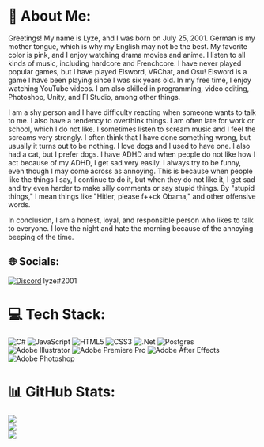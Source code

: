 # 💫 About Me:
Greetings! My name is Lyze, and I was born on July 25, 2001. German is my mother tongue, which is why my English may not be the best. My favorite color is pink, and I enjoy watching drama movies and anime. I listen to all kinds of music, including hardcore and Frenchcore. I have never played popular games, but I have played Elsword, VRChat, and Osu! Elsword is a game I have been playing since I was six years old. In my free time, I enjoy watching YouTube videos. I am also skilled in programming, video editing, Photoshop, Unity, and Fl Studio, among other things.

I am a shy person and I have difficulty reacting when someone wants to talk to me. I also have a tendency to overthink things. I am often late for work or school, which I do not like. I sometimes listen to scream music and I feel the screams very strongly. I often think that I have done something wrong, but usually it turns out to be nothing. I love dogs and I used to have one. I also had a cat, but I prefer dogs. I have ADHD and when people do not like how I act because of my ADHD, I get sad very easily. I always try to be funny, even though I may come across as annoying. This is because when people like the things I say, I continue to do it, but when they do not like it, I get sad and try even harder to make silly comments or say stupid things. By "stupid things," I mean things like "Hitler, please f++ck Obama," and other offensive words.

In conclusion, I am a honest, loyal, and responsible person who likes to talk to everyone. I love the night and hate the morning because of the annoying beeping of the time.


## 🌐 Socials:
[![Discord](https://img.shields.io/badge/Discord-%237289DA.svg?logo=discord&logoColor=white)](htttps://discord.gg/https://discord.com/users/657301605195972628) 
lyze#2001

# 💻 Tech Stack:
![C#](https://img.shields.io/badge/c%23-%23239120.svg?style=for-the-badge&logo=c-sharp&logoColor=white) ![JavaScript](https://img.shields.io/badge/javascript-%23323330.svg?style=for-the-badge&logo=javascript&logoColor=%23F7DF1E) ![HTML5](https://img.shields.io/badge/html5-%23E34F26.svg?style=for-the-badge&logo=html5&logoColor=white) ![CSS3](https://img.shields.io/badge/css3-%231572B6.svg?style=for-the-badge&logo=css3&logoColor=white) ![.Net](https://img.shields.io/badge/.NET-5C2D91?style=for-the-badge&logo=.net&logoColor=white) ![Postgres](https://img.shields.io/badge/postgres-%23316192.svg?style=for-the-badge&logo=postgresql&logoColor=white) ![Adobe Illustrator](https://img.shields.io/badge/adobeillustrator-%23FF9A00.svg?style=for-the-badge&logo=adobeillustrator&logoColor=white) ![Adobe Premiere Pro](https://img.shields.io/badge/Adobe%20Premiere%20Pro-9999FF.svg?style=for-the-badge&logo=Adobe%20Premiere%20Pro&logoColor=white) ![Adobe After Effects](https://img.shields.io/badge/Adobe%20After%20Effects-9999FF.svg?style=for-the-badge&logo=Adobe%20After%20Effects&logoColor=white) ![Adobe Photoshop](https://img.shields.io/badge/adobephotoshop-%2331A8FF.svg?style=for-the-badge&logo=adobephotoshop&logoColor=white)
# 📊 GitHub Stats:
![](https://github-readme-stats.vercel.app/api?username=HakuSystems&theme=dark&hide_border=false&include_all_commits=true&count_private=true)<br/>
![](https://github-readme-streak-stats.herokuapp.com/?user=HakuSystems&theme=dark&hide_border=false)<br/>
![](https://github-readme-stats.vercel.app/api/top-langs/?username=HakuSystems&theme=dark&hide_border=false&include_all_commits=true&count_private=true&layout=compact)
